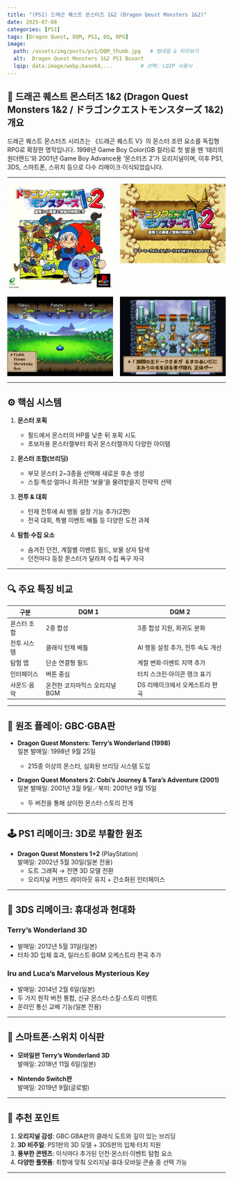 ```yaml
---
title: "(PS1) 드래곤 퀘스트 몬스터즈 1&2 (Dragon Qeust Monsters 1&2)"
date: 2025-07-08
categories: [PS1]
tags: [Dragon Quest, DQM, PS1, DQ, RPG]
image:
  path: /assets/img/posts/ps1/DQM_thumb.jpg   # 썸네일 & 미리보기
  alt:  Dragon Quest Monsters 1&2 PS1 Boxart
  lqip: data:image/webp;base64,...         # 선택: LQIP 사용시
---
```


## 📜 드래곤 퀘스트 몬스터즈 1&2 (Dragon Quest Monsters 1&2 / ドラゴンクエストモンスターズ 1&2) 개요

드래곤 퀘스트 몬스터즈 시리즈는 《드래곤 퀘스트 V》의 몬스터 조련 요소를 독립형 RPG로 확장한 명작입니다. 1998년 Game Boy Color(GB 컬러)로 첫 발을 뗀 ‘테리의 원더랜드’와 2001년 Game Boy Advance용 ‘몬스터즈 2’가 오리지널이며, 이후 PS1, 3DS, 스마트폰, 스위치 등으로 다수 리메이크·이식되었습니다.

---

<!-- <img src="/assets/img/posts/ps1/DQM_front.jpg" alt="DQM 표지">
![DQM표지](/assets/img/posts/ps1/DQM_front.jpg){: width="250px" } -->

<div style="display: grid; grid-template-columns: repeat(2, 1fr); gap: 1rem;">
  <img src="/assets/img/posts/ps1/DQM_front.jpg" alt="DQM 표지">
  <img src="/assets/img/posts/ps1/DQM_title.jpg" alt="DQM 타이틀">
  <img src="/assets/img/posts/ps1/DQM_screen.jpg" alt="DQM 스샷">
  <img src="/assets/img/posts/ps1/DQM_screen2.png" alt="DQM 스샷">
</div>

---

## ⚙️ 핵심 시스템

1. **몬스터 포획**  
   - 필드에서 몬스터의 HP를 낮춘 뒤 포획 시도  
   - 초보자용 몬스터젤부터 희귀 몬스터젤까지 다양한 아이템

2. **몬스터 조합(브리딩)**  
   - 부모 몬스터 2~3종을 선택해 새로운 후손 생성  
   - 스킬·특성·얼마나 희귀한 ‘보물’을 물려받을지 전략적 선택

3. **전투 & 대회**  
   - 턴제 전투에 AI 행동 설정 기능 추가(2편)  
   - 전국 대회, 특별 이벤트 배틀 등 다양한 도전 과제

4. **탐험·수집 요소**  
   - 숨겨진 던전, 계절별 이벤트 필드, 보물 상자 탐색  
   - 던전마다 등장 몬스터가 달라져 수집 욕구 자극

---


## 🔍 주요 특징 비교

| 구분             | DQM 1                     | DQM 2                         |
| ---------------- | ------------------------------ | ---------------------------------- |
| 몬스터 조합      | 2종 합성                        | 3종 합성 지원, 희귀도 분화        |
| 전투 시스템      | 클래식 턴제 배틀               | AI 행동 설정 추가, 전투 속도 개선 |
| 탐험 맵          | 단순 연결형 필드               | 계절 변화·이벤트 지역 추가        |
| 인터페이스      | 버튼 중심                      | 터치 스크린·아이콘 랭크 표기       |
| 사운드·음악      | 온전한 코지마믹스 오리지널 BGM | DS 리메이크에서 오케스트라 편곡   |

---

## 🎲 원조 플레이: GBC·GBA판

- **Dragon Quest Monsters: Terry’s Wonderland (1998)**  
  일본 발매일: 1998년 9월 25일   
  - 215종 이상의 몬스터, 심화된 브리딩 시스템 도입   

- **Dragon Quest Monsters 2: Cobi’s Journey & Tara’s Adventure (2001)**  
  일본 발매일: 2001년 3월 9일／북미: 2001년 9월 15일   
  - 두 버전을 통해 상이한 몬스터·스토리 전개   

---

## 🕹️ PS1 리메이크: 3D로 부활한 원조

- **Dragon Quest Monsters 1+2** (PlayStation)  
  발매일: 2002년 5월 30일(일본 전용)   
  - 도트 그래픽 → 전면 3D 모델 전환  
  - 오리지널 커맨드 레이아웃 유지 + 간소화된 인터페이스  

---

## 🌟 3DS 리메이크: 휴대성과 현대화

### Terry’s Wonderland 3D  
- 발매일: 2012년 5월 31일(일본)   
- 터치·3D 입체 효과, 일러스트·BGM 오케스트라 편곡 추가  

### Iru and Luca’s Marvelous Mysterious Key  
- 발매일: 2014년 2월 6일(일본)   
- 두 가지 원작 버전 통합, 신규 몬스터·스킬·스토리 이벤트  
- 온라인 통신 교배 기능(일본 전용)  

---

## 📱 스마트폰·스위치 이식판

- **모바일판 Terry’s Wonderland 3D**  
  발매일: 2018년 11월 6일(일본)   

- **Nintendo Switch판**  
  발매일: 2019년 9월(글로벌)   

---

## 🎯 추천 포인트

1. **오리지널 감성**: GBC·GBA판의 클래식 도트와 깊이 있는 브리딩   
2. **3D 비주얼**: PS1판의 3D 모델 + 3DS판의 입체·터치 지원   
3. **풍부한 콘텐츠**: 이식마다 추가된 던전·몬스터·이벤트 탐험 요소  
4. **다양한 플랫폼**: 취향에 맞춰 오리지널·휴대·모바일·콘솔 중 선택 가능  

---


<!-- *작성자: jjkkim88*  
*발행일: 2025년 7월 8일*   -->